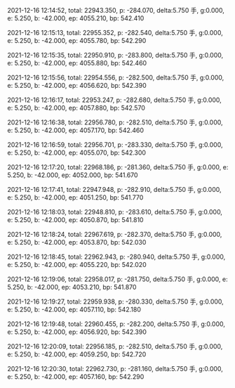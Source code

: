 2021-12-16 12:14:52, total: 22943.350, p: -284.070, delta:5.750 手, g:0.000, e: 5.250, b: -42.000, ep: 4055.210, bp: 542.410

2021-12-16 12:15:13, total: 22955.352, p: -282.540, delta:5.750 手, g:0.000, e: 5.250, b: -42.000, ep: 4055.780, bp: 542.290

2021-12-16 12:15:35, total: 22950.910, p: -283.800, delta:5.750 手, g:0.000, e: 5.250, b: -42.000, ep: 4055.880, bp: 542.460

2021-12-16 12:15:56, total: 22954.556, p: -282.500, delta:5.750 手, g:0.000, e: 5.250, b: -42.000, ep: 4056.620, bp: 542.390

2021-12-16 12:16:17, total: 22953.247, p: -282.680, delta:5.750 手, g:0.000, e: 5.250, b: -42.000, ep: 4057.880, bp: 542.570

2021-12-16 12:16:38, total: 22956.780, p: -282.510, delta:5.750 手, g:0.000, e: 5.250, b: -42.000, ep: 4057.170, bp: 542.460

2021-12-16 12:16:59, total: 22956.701, p: -283.330, delta:5.750 手, g:0.000, e: 5.250, b: -42.000, ep: 4055.070, bp: 542.300

2021-12-16 12:17:20, total: 22968.186, p: -281.360, delta:5.750 手, g:0.000, e: 5.250, b: -42.000, ep: 4052.000, bp: 541.670

2021-12-16 12:17:41, total: 22947.948, p: -282.910, delta:5.750 手, g:0.000, e: 5.250, b: -42.000, ep: 4051.250, bp: 541.770

2021-12-16 12:18:03, total: 22948.810, p: -283.610, delta:5.750 手, g:0.000, e: 5.250, b: -42.000, ep: 4050.870, bp: 541.810

2021-12-16 12:18:24, total: 22967.619, p: -282.370, delta:5.750 手, g:0.000, e: 5.250, b: -42.000, ep: 4053.870, bp: 542.030

2021-12-16 12:18:45, total: 22962.943, p: -280.940, delta:5.750 手, g:0.000, e: 5.250, b: -42.000, ep: 4055.220, bp: 542.020

2021-12-16 12:19:06, total: 22958.017, p: -281.750, delta:5.750 手, g:0.000, e: 5.250, b: -42.000, ep: 4053.210, bp: 541.870

2021-12-16 12:19:27, total: 22959.938, p: -280.330, delta:5.750 手, g:0.000, e: 5.250, b: -42.000, ep: 4057.110, bp: 542.180

2021-12-16 12:19:48, total: 22960.455, p: -282.200, delta:5.750 手, g:0.000, e: 5.250, b: -42.000, ep: 4056.920, bp: 542.390

2021-12-16 12:20:09, total: 22956.185, p: -282.510, delta:5.750 手, g:0.000, e: 5.250, b: -42.000, ep: 4059.250, bp: 542.720

2021-12-16 12:20:30, total: 22962.730, p: -281.160, delta:5.750 手, g:0.000, e: 5.250, b: -42.000, ep: 4057.160, bp: 542.290